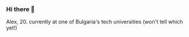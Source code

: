 ### Hi there 👋
Alex, 20.
currently at one of Bulgaria's tech universities (won't tell which yet!)

<!--
Alex, 20
currently at one of Bulgaria's tech universities (won't tell which yet!)
-->
